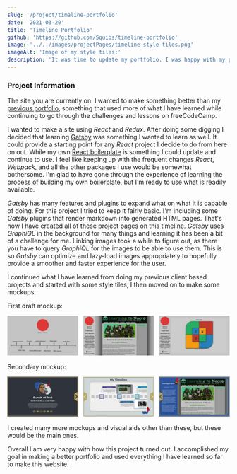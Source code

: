 ```yaml
---
slug: '/project/timeline-portfolio'
date: '2021-03-20'
title: 'Timeline Portfolio'
github: 'https://github.com/Squibs/timeline-portfolio'
image: '../../images/projectPages/timeline-style-tiles.png'
imageAlt: 'Image of my style tiles:'
description: 'It was time to update my portfolio. I was happy with my previous portfolio, but it was one of the first few projects in the freeCodeCamp curriculum. I felt I could do better with all that I have learned since then. I decided to throw everything together for for this project: React, Redux, TypeScript, and Gatsby.'
---
```


### Project Information

The site you are currently on. I wanted to make something better than my [previous portfolio](/project/personal-portfolio), something that used more of what I have learned while continuing to go through the challenges and lessons on freeCodeCamp.

I wanted to make a site using _React_ and _Redux_. After doing some digging I decided that learning [Gatsby](https://www.gatsbyjs.com/) was something I wanted to learn as well. It could provide a starting point for any _React_ project I decide to do from here on out. While my own [React boilerplate](/project/react-redux-boilerplate) is something I could update and continue to use. I feel like keeping up with the frequent changes _React_, _Webpack_, and all the other packages I use would be somewhat bothersome. I'm glad to have gone through the experience of learning the process of building my own boilerplate, but I'm ready to use what is readily available.

_Gatsby_ has many features and plugins to expand what on what it is capable of doing. For this project I tried to keep it fairly basic. I'm including some _Gatsby_ plugins that render markdown into generated HTML pages. That's how I have created all of these project pages on this timeline. _Gatsby_ uses _GraphiQL_ in the background for many things and learning it has been a bit of a challenge for me. Linking images took a while to figure out, as there you have to query _GraphiQL_ for the images to be able to use them. This is so _Gatsby_ can optimize and lazy-load images appropriately to hopefully provide a smoother and faster experience for the user.

I continued what I have learned from doing my previous client based projects and started with some style tiles, I then moved on to make some mockups.

First draft mockup:

![](../../images/projectPages/timeline-mockup-1.png)

Secondary mockup:

![](../../images/projectPages/timeline-mockup-2.png)

I created many more mockups and visual aids other than these, but these would be the main ones.

Overall I am very happy with how this project turned out. I accomplished my goal in making a better portfolio and used everything I have learned so far to make this website.
